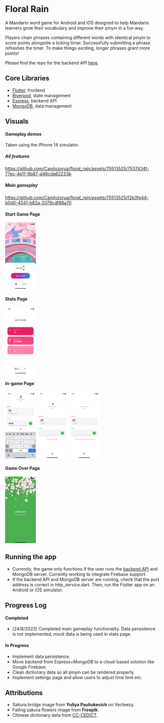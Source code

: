 # Floral Rain

A Mandarin word game for Android and iOS designed to help Mandarin learners grow their vocabulary and improve their pinyin in a fun way.

Players chain phrases containing different words with identical pinyin to score points alongside a ticking timer. Successfully submitting a phrase refreshes the timer. To make things exciting, longer phrases grant more points!

Please find the repo for the backend API [here](https://github.com/Candyzorua/translator-server).

## Core Libraries

- [Flutter](https://flutter.dev/), frontend
- [Riverpod](https://riverpod.dev/), state management
- [Express](https://expressjs.com/), backend API
- [MongoDB](https://www.mongodb.com/), data management


## Visuals

#### Gameplay demos
Taken using the iPhone 14 simulator.

##### All features
https://github.com/Candyzorua/floral_rain/assets/75513525/7537434f-77ec-4e11-9b87-d46cda62233b

##### Main gameplay
https://github.com/Candyzorua/floral_rain/assets/75513525/f2b3fe44-b0d0-4241-b82a-2079cdf88a70

#### Start Game Page
<p float="left">
  <img src="demos/demo_image_start_game.png" width="100" />
</p>

#### Stats Page
<p float="left">
  <img src="demos/demo_image_stats_page.png" width="100" />
</p>

#### In-game Page
<p float="left">
  <img src="demos/demo_image_in_game_keyboard.png" width="100" />
  <img src="demos/demo_image_in_game_pinyin_not_matching.png" width="100" />
  <img src="demos/demo_image_in_game_word_repeated.png" width="100" />
</p>

#### Game Over Page
<p float="left">
  <img src="demos/demo_image_game_over.png" width="100" />
</p>

## Running the app
- Currently, the game only functions if the user runs the [backend API](https://github.com/Candyzorua/translator-server) and MongoDB server. Currently working to integrate Firebase support.
- If the backend API and MongoDB server are running, check that the port address is correct in http_service.dart. Then, run the Flutter app on an Android or iOS simulator.

## Progress Log

#### Completed
- [24/8/2023] Completed main gameplay functionality. Data persistence is not implemented, mock data is being used in stats page.

#### In Progress
- Implement data persistence.
- Move backend from Express+MongoDB to a cloud-based solution like Google Firebase.
- Clean dictionary data so all pinyin can be rendered properly.
- Implement settings page and allow users to adjust time limit etc.


## Attributions
- Sakura bridge image from **Yuliya Pauliukevich** on Vecteezy.
- Falling sakura flowers image from **Freepik**.
- Chinese dictionary data from [CC-CEDICT](https://www.mdbg.net/chinese/dictionary?page=cedict).



